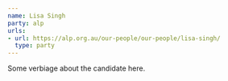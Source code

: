 ```yaml
---
name: Lisa Singh
party: alp
urls:
- url: https://alp.org.au/our-people/our-people/lisa-singh/
  type: party
---
```

Some verbiage about the candidate here.
